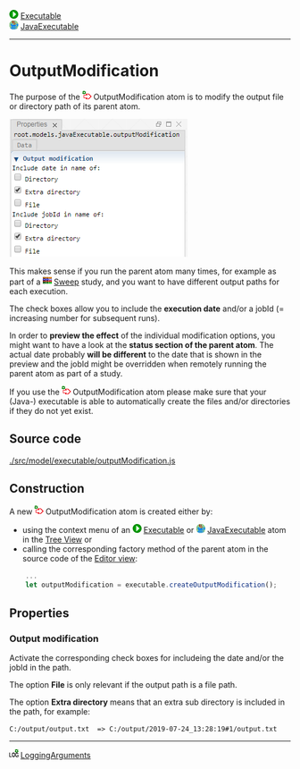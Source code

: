 ![](../../../../icons/run.png) [Executable](./executable.md)<br>
![](../../../../icons/java.png) [JavaExecutable](./javaExecutable.md)

----

# OutputModification

The purpose of the ![](../../../../icons/outputModification.png) OutputModification atom is to modify the output file or directory path of its parent atom.


![](../../../images/outputModification.png)

This makes sense if you run the parent atom many times, for example as part of a ![](../../../../icons/sweep.png) [Sweep](../../study/sweep/sweep.md) study, and you want to have different output paths for each execution.

The check boxes allow you to include the **execution date** and/or a jobId (= increasing number for subsequent runs). 

In order to **preview the effect** of the individual modification options, you might want to have a look at the **status section of the parent atom**. The actual date probably **will be different** to the date that is shown in the preview and the jobId might be overridden when remotely running the parent atom as part of a study.  

If you use the ![](../../../../icons/outputModification.png) OutputModification atom please make sure that your (Java-) executable is able to automatically create the files and/or directories if they do not yet exist.

## Source code

[./src/model/executable/outputModification.js](../../../../src/model/executable/outputModification.js)

## Construction
		
A new ![](../../../../icons/outputModification.png) OutputModification atom is created either by: 

* using the context menu of an ![](../../../../icons/run.png) [Executable](./executable.md) or ![](../../../../icons/java.png) [JavaExecutable](./javaExecutable.md) atom in the [Tree View](../../../views/treeView.md) or
* calling the corresponding factory method of the parent atom in the source code of the [Editor view](../../../views/editorView.md):

```javascript
    ...
    let outputModification = executable.createOutputModification();	     
```

## Properties

### Output modification

Activate the corresponding check boxes for includeing the date and/or the jobId in the path. 

The option **File** is only relevant if the output path is a file path.

The option **Extra directory** means that an extra sub directory is included in the path, for example:

```
C:/output/output.txt  => C:/output/2019-07-24_13:28:19#1/output.txt
```




----

![](../../../../icons/loggingArguments.png) [LoggingArguments](./loggingArguments.md)
